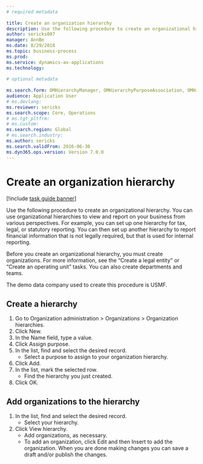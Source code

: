 ```yaml
--- 
# required metadata 
 
title: Create an organization hierarchy
description: Use the following procedure to create an organizational hierarchy. 
author: sericks007
manager: AnnBe 
ms.date: 8/29/2018
ms.topic: business-process 
ms.prod:  
ms.service: dynamics-ax-applications 
ms.technology:  
 
# optional metadata 
 
ms.search.form: OMHierarchyManager, OMHierarchyPurposeAssociation, OMHierarchySelection, HierarchyDesigner   
audience: Application User 
# ms.devlang:  
ms.reviewer: sericks
ms.search.scope: Core, Operations 
# ms.tgt_pltfrm:  
# ms.custom:  
ms.search.region: Global
# ms.search.industry: 
ms.author: sericks
ms.search.validFrom: 2016-06-30 
ms.dyn365.ops.version: Version 7.0.0 
---
```

# Create an organization hierarchy

[!include [task guide banner](../../includes/task-guide-banner.md)]

Use the following procedure to create an organizational hierarchy. You can use organizational hierarchies to view and report on your business from various perspectives. For example, you can set up one hierarchy for tax, legal, or statutory reporting. You can then set up another hierarchy to report financial information that is not legally required, but that is used for internal reporting. 



Before you create an organizational hierarchy, you must create organizations. For more information, see the “Create a legal entity” or “Create an operating unit” tasks. You can also create departments and teams. 



The demo data company used to create this procedure is USMF.


## Create a hierarchy
1. Go to Organization administration > Organizations > Organization hierarchies.
2. Click New.
3. In the Name field, type a value.
4. Click Assign purpose.
5. In the list, find and select the desired record.
    * Select a purpose to assign to your organization hierarchy.  
6. Click Add.
7. In the list, mark the selected row.
    * Find the hierarchy you just created.  
8. Click OK.

## Add organizations to the hierarchy
1. In the list, find and select the desired record.
    * Select your hierarchy.  
2. Click View hierarchy.
    * Add organizations, as necessary.  
    * To add an organization, click Edit and then Insert to add the organization.     When you are done making changes you can save a draft and/or publish the changes.  

